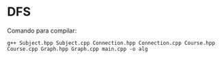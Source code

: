 # DFS

Comando para compilar:
```
g++ Subject.hpp Subject.cpp Connection.hpp Connection.cpp Course.hpp Course.cpp Graph.hpp Graph.cpp main.cpp -o alg
```